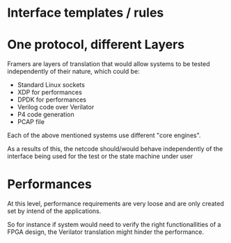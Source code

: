 Interface templates / rules
===========================

# One protocol, different Layers

Framers are layers of translation that would allow systems to be tested 
independently of their nature, which could be:

 * Standard Linux sockets
 * XDP for performances
 * DPDK for performances
 * Verilog code over Verilator
 * P4 code generation
 * PCAP file 

Each of the above mentioned systems use different "core engines".

As a results of this, the netcode should/would behave independently of the
interface being used for the test or the state machine under user


# Performances
At this level, performance requirements are very loose and are only created set
by intend of the applications.

So for instance if system would need to verify the right functionallities of a
FPGA design, the Verilator translation might hinder the performance.

